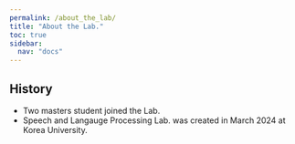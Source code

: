 ```yaml
---
permalink: /about_the_lab/
title: "About the Lab."
toc: true
sidebar:
  nav: "docs"
---
```


## History
 - Two masters student joined the Lab.
 - Speech and Langauge Processing Lab. was created in March 2024 at Korea University.

